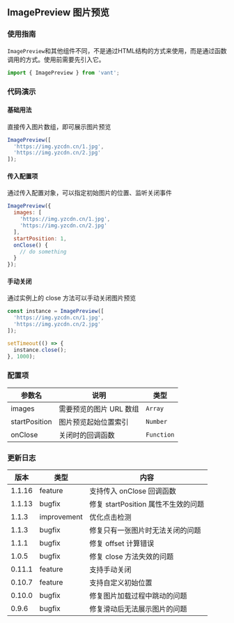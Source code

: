 ## ImagePreview 图片预览

### 使用指南

`ImagePreview`和其他组件不同，不是通过HTML结构的方式来使用，而是通过函数调用的方式。使用前需要先引入它。

```js
import { ImagePreview } from 'vant';
```

### 代码演示

#### 基础用法

直接传入图片数组，即可展示图片预览

```javascript
ImagePreview([
  'https://img.yzcdn.cn/1.jpg',
  'https://img.yzcdn.cn/2.jpg'
]);
```

#### 传入配置项

通过传入配置对象，可以指定初始图片的位置、监听关闭事件

```javascript
ImagePreview({
  images: [
    'https://img.yzcdn.cn/1.jpg',
    'https://img.yzcdn.cn/2.jpg'
  ],
  startPosition: 1,
  onClose() {
    // do something
  }
});
```

#### 手动关闭

通过实例上的 close 方法可以手动关闭图片预览

```javascript
const instance = ImagePreview([
  'https://img.yzcdn.cn/1.jpg',
  'https://img.yzcdn.cn/2.jpg'
]);

setTimeout(() => {
  instance.close();
}, 1000);
```

### 配置项

| 参数名 | 说明 | 类型 |
|-----------|-----------|-----------|
| images | 需要预览的图片 URL 数组 | `Array` |
| startPosition | 图片预览起始位置索引 | `Number` |
| onClose | 关闭时的回调函数 | `Function` |

### 更新日志

| 版本 | 类型 | 内容 |
|-----------|-----------|-----------|
| 1.1.16 | feature | 支持传入 onClose 回调函数
| 1.1.13 | bugfix | 修复 startPosition 属性不生效的问题
| 1.1.3 | improvement | 优化点击检测
| 1.1.3 | bugfix | 修复只有一张图片时无法关闭的问题
| 1.1.1 | bugfix | 修复 offset 计算错误
| 1.0.5 | bugfix | 修复 close 方法失效的问题
| 0.11.1 | feature | 支持手动关闭
| 0.10.7 | feature | 支持自定义初始位置
| 0.10.0 | bugfix | 修复图片加载过程中跳动的问题
| 0.9.6 | bugfix | 修复滑动后无法展示图片的问题
